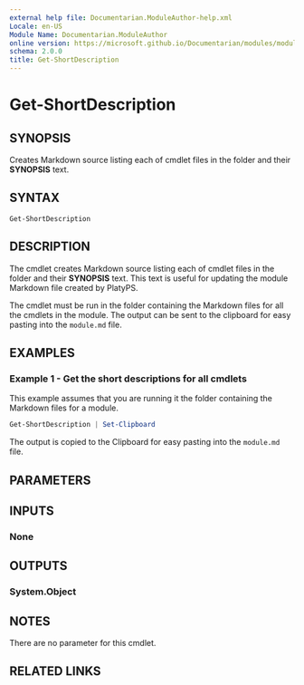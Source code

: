 ```yaml
---
external help file: Documentarian.ModuleAuthor-help.xml
Locale: en-US
Module Name: Documentarian.ModuleAuthor
online version: https://microsoft.github.io/Documentarian/modules/moduleauthor/reference/cmdlets/get-shortdescription
schema: 2.0.0
title: Get-ShortDescription
---
```


# Get-ShortDescription

## SYNOPSIS
Creates Markdown source listing each of cmdlet files in the folder and their **SYNOPSIS** text.

## SYNTAX

```
Get-ShortDescription
```

## DESCRIPTION

The cmdlet creates Markdown source listing each of cmdlet files in the folder and their **SYNOPSIS**
text. This text is useful for updating the module Markdown file created by PlatyPS.

The cmdlet must be run in the folder containing the Markdown files for all the cmdlets in the
module. The output can be sent to the clipboard for easy pasting into the `module.md` file.

## EXAMPLES

### Example 1 - Get the short descriptions for all cmdlets

This example assumes that you are running it the folder containing the Markdown files for a module.

```powershell
Get-ShortDescription | Set-Clipboard
```

The output is copied to the Clipboard for easy pasting into the `module.md` file.

## PARAMETERS

## INPUTS

### None

## OUTPUTS

### System.Object

## NOTES

There are no parameter for this cmdlet.

## RELATED LINKS
